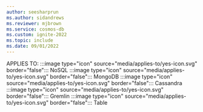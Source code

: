 ```yaml
---
author: seesharprun
ms.author: sidandrews
ms.reviewer: mjbrown
ms.service: cosmos-db
ms.custom: ignite-2022
ms.topic: include
ms.date: 09/01/2022
---
```


APPLIES TO:
:::image type="icon" source="media/applies-to/yes-icon.svg" border="false":::
NoSQL
:::image type="icon" source="media/applies-to/yes-icon.svg" border="false":::
MongoDB
:::image type="icon" source="media/applies-to/yes-icon.svg" border="false":::
Cassandra
:::image type="icon" source="media/applies-to/yes-icon.svg" border="false":::
Gremlin
:::image type="icon" source="media/applies-to/yes-icon.svg" border="false":::
Table
